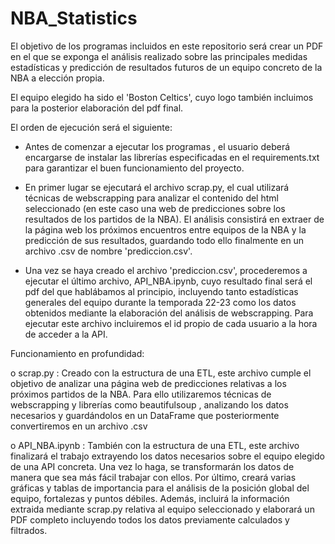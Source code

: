 # NBA_Statistics

El objetivo de los programas incluidos en este repositorio será crear un PDF en el que se exponga el análisis realizado sobre las principales medidas estadísticas y predicción de resultados futuros de un equipo concreto de la NBA a elección propia.

El equipo elegido ha sido el 'Boston Celtics', cuyo logo también incluimos para la posterior elaboración del pdf final.

El orden de ejecución será el siguiente:

- Antes de comenzar a ejecutar los programas , el usuario deberá encargarse de instalar las librerías especificadas en el requirements.txt para garantizar el buen funcionamiento del proyecto.

- En primer lugar se ejecutará el archivo scrap.py, el cual utilizará técnicas de webscrapping para analizar el contenido del html seleccionado (en este caso una web de predicciones sobre los resultados de los partidos de la NBA). El análisis consistirá en extraer de la página web los próximos encuentros entre equipos de la NBA y la predicción de sus resultados, guardando todo ello finalmente en un archivo .csv de nombre 'prediccion.csv'.

- Una vez se haya creado el archivo 'prediccion.csv', procederemos a ejecutar el último archivo, API_NBA.ipynb, cuyo resultado final será el pdf del que hablábamos al principio, incluyendo tanto estadísticas generales del equipo durante la temporada 22-23 como los datos obtenidos mediante la elaboración del análisis de webscrapping. Para ejecutar este archivo incluiremos el id propio de cada usuario a la hora de acceder a la API.

Funcionamiento en profundidad:

 o scrap.py : Creado con la estructura de una ETL, este archivo cumple el objetivo de analizar una página web de predicciones relativas a los próximos partidos de la NBA. Para ello utilizaremos técnicas de webscrapping y librerías como beautifulsoup , analizando los datos necesarios y guardándolos en un DataFrame que posteriormente convertiremos en un archivo .csv
 
 o API_NBA.ipynb : También con la estructura de una ETL, este archivo finalizará el trabajo extrayendo los datos necesarios sobre el equipo elegido de una API concreta. Una vez lo haga, se transformarán los datos de manera que sea más fácil trabajar con ellos. Por último, creará varias gráficas y tablas de importancia para el análisis de la posición global del equipo, fortalezas y puntos débiles. Además, incluirá la información extraida mediante scrap.py relativa al equipo seleccionado y elaborará un PDF completo incluyendo todos los datos previamente calculados y filtrados.
 
